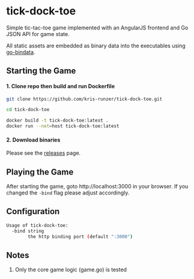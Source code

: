 # tick-dock-toe
Simple tic-tac-toe game implemented with an AngularJS frontend and Go JSON API for game state.

All static assets are embedded as binary data into the executables using [go-bindata](https://github.com/jteeuwen/go-bindata).

## Starting the Game
#### 1. Clone repo then build and run Dockerfile

```Bash
git clone https://github.com/kris-runzer/tick-dock-toe.git

cd tick-dock-toe

docker build -t tick-dock-toe:latest .
docker run --net=host tick-dock-toe:latest
```

#### 2. Download binaries
Please see the [releases](https://github.com/kris-runzer/tick-dock-toe/releases) page.

## Playing the Game
After starting the game, goto http://localhost:3000 in your browser.  If you changed the `-bind` flag please adjust accordingly.

## Configuration
```Bash
Usage of tick-dock-toe:
  -bind string
    	the http binding port (default ":3000")
```

## Notes
1. Only the core game logic (game.go) is tested
